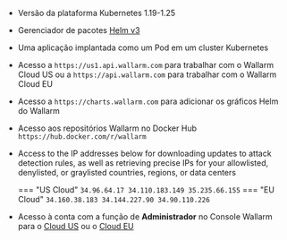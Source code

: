 * Versão da plataforma Kubernetes 1.19-1.25
* Gerenciador de pacotes [Helm v3](https://helm.sh/)
* Uma aplicação implantada como um Pod em um cluster Kubernetes
* Acesso a `https://us1.api.wallarm.com` para trabalhar com o Wallarm Cloud US ou a `https://api.wallarm.com` para trabalhar com o Wallarm Cloud EU
* Acesso a `https://charts.wallarm.com` para adicionar os gráficos Helm do Wallarm
* Acesso aos repositórios Wallarm no Docker Hub `https://hub.docker.com/r/wallarm`
* Access to the IP addresses below for downloading updates to attack detection rules, as well as retrieving precise IPs for your allowlisted, denylisted, or graylisted countries, regions, or data centers

    === "US Cloud"
        ```
        34.96.64.17
        34.110.183.149
        35.235.66.155
        ```
    === "EU Cloud"
        ```
        34.160.38.183
        34.144.227.90
        34.90.110.226
        ```
* Acesso à conta com a função de **Administrador** no Console Wallarm para o [Cloud US](https://us1.my.wallarm.com/) ou o [Cloud EU](https://my.wallarm.com/)